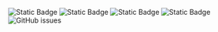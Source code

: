 ![Static Badge](https://img.shields.io/badge/blacklists-60-000000) ![Static Badge](https://img.shields.io/badge/blacklisted-2914404-cc0000) ![Static Badge](https://img.shields.io/badge/whitelisted-2250-00CC00) ![Static Badge](https://img.shields.io/badge/streaming_blacklist-28107-000000) ![GitHub issues](https://img.shields.io/github/issues/fabriziosalmi/blacklists)
